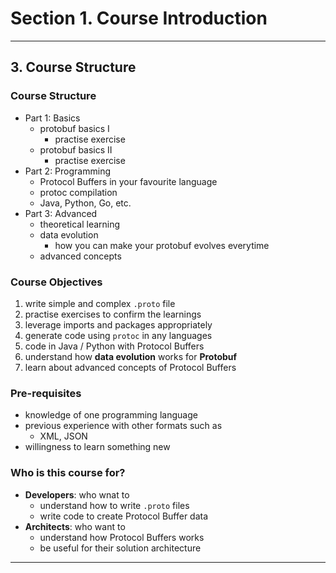 # Section 1. Course Introduction

---

## 3. Course Structure

### Course Structure 

* Part 1: Basics
  * protobuf basics I
    * practise exercise
  * protobuf basics II
    * practise exercise
* Part 2: Programming
  * Protocol Buffers in your favourite language
  * protoc compilation
  * Java, Python, Go, etc.
* Part 3: Advanced
  * theoretical learning
  * data evolution
    * how you can make your protobuf evolves everytime
  * advanced concepts

### Course Objectives

1. write simple and complex `.proto` file
2. practise exercises to confirm the learnings
3. leverage imports and packages appropriately
4. generate code using `protoc` in any languages
5. code in Java / Python with Protocol Buffers
6. understand how **data evolution** works for **Protobuf**
7. learn about advanced concepts of Protocol Buffers

### Pre-requisites

* knowledge of one programming language
* previous experience with other formats such as
  * XML, JSON
* willingness to learn something new

### Who is this course for?

* **Developers**: who wnat to
  * understand how to write `.proto` files
  * write code to create Protocol Buffer data
* **Architects**: who want to
  * understand how Protocol Buffers works
  * be useful for their solution architecture

---
